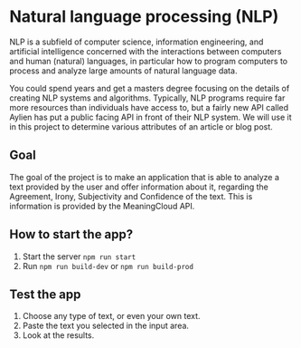 # Natural language processing (NLP)

NLP is a subfield of computer science, information engineering, and artificial intelligence concerned with the interactions between computers and human (natural) languages, in particular how to program computers to process and analyze large amounts of natural language data.

You could spend years and get a masters degree focusing on the details of creating NLP systems and algorithms. Typically, NLP programs require far more resources than individuals have access to, but a fairly new API called Aylien has put a public facing API in front of their NLP system. We will use it in this project to determine various attributes of an article or blog post.

## Goal

The goal of the project is to make an application that is able to analyze a text provided by the user and offer information about it, regarding the Agreement, Irony, Subjectivity and Confidence of the text. This is information is provided by the MeaningCloud API.

## How to start the app?

1. Start the server `npm run start`
2. Run `npm run build-dev` or `npm run build-prod`

## Test the app

1. Choose any type of text, or even your own text.
2. Paste the text you selected in the input area.
3. Look at the results.
